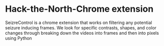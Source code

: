 # Hack-the-North-Chrome extension
SeizreControl is a chrome extension that works on filtering any potential seizure inducing frames. We look for specific contrasts, shapes, and color changes through breaking down the videos into frames and then into pixels using Python
